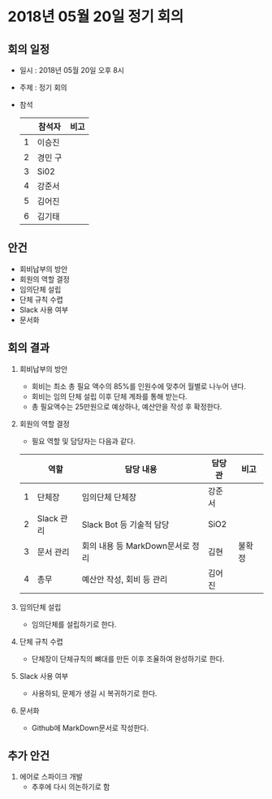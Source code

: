 # 2018년 05월 20일 정기 회의

## 회의 일정
- 일시 : 2018년 05월 20일 오후 8시
- 주제 : 정기 회의
- 참석

	|   | 참석자  | 비고 |
	|---|---------|------|
	| 1 | 이승진  |      |
	| 2 | 경민 구 |      |
	| 3 | Si02    |      |
	| 4 | 강준서  |      |
	| 5 | 김어진  |      |
	| 6 | 김기태  |      |

## 안건
- 회비납부의 방안
- 회원의 역할 결정
- 임의단체 설립
- 단체 규칙 수렵
- Slack 사용 여부
- 문서화

## 회의 결과
1. 회비납부의 방안
	- 회비는 최소 총 필요 액수의 85%를 인원수에 맞추어 월별로 나누어 낸다.
	- 회비는 임의 단체 설립 이후 단체 계좌를 통해 받는다.
	- 총 필요액수는 25만원으로 예상하나, 예산안을 작성 후 확정한다.

1. 회원의 역할 결정
	- 필요 역할 및 담당자는 다음과 같다.

	|   | 역할       | 담당 내용                        | 담당관 | 비고   |
	|---|------------|----------------------------------|--------|--------|
	| 1 | 단체장     | 임의단체 단체장                  | 강준서 |        |
	| 2 | Slack 관리 | Slack Bot 등 기술적 담당         | SiO2   |        |
	| 3 | 문서 관리  | 회의 내용 등 MarkDown문서로 정리 | 김현   | 불확정 |
	| 4 | 총무       | 예산안 작성, 회비 등 관리        | 김어진 |        |

1. 임의단체 설립
	- 임의단체를 설립하기로 한다.

1. 단체 규칙 수렵
	- 단체장이 단체규칙의 뼈대를 만든 이후 조율하여 완성하기로 한다.

1. Slack 사용 여부
	- 사용하되, 문제가 생길 시 복귀하기로 한다.

1. 문서화
	- Github에 MarkDown문서로 작성한다.

## 추가 안건
1. 에어로 스파이크 개발
	- 추후에 다시 의논하기로 함
